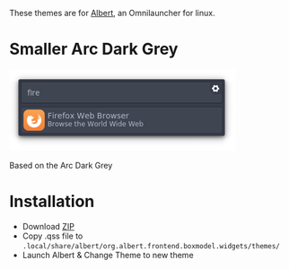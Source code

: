 These themes are for [Albert](https://github.com/ManuelSchneid3r/albert), an Omnilauncher for linux.

# Smaller Arc Dark Grey
![Screenshot](./2017-10-20-20:00:59-Selection.png)

Based on the Arc Dark Grey 

# Installation
* Download [ZIP](https://github.com/diesphink/albert-themes/archive/master.zip)
* Copy .qss file to ```.local/share/albert/org.albert.frontend.boxmodel.widgets/themes/```
* Launch Albert & Change Theme to new theme
